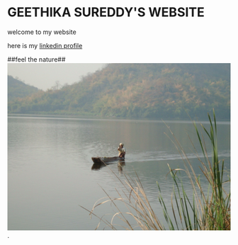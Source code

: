 # GEETHIKA SUREDDY'S WEBSITE

welcome to my website

here is my [linkedin profile](https://www.linkedin.com/in/geethika-sureddy-0500a8202/)

##feel the nature##
![my photo](nature.JPG).
